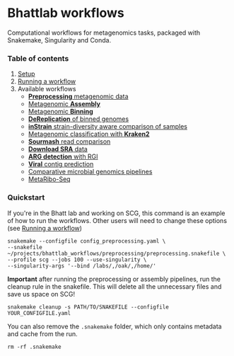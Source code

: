 # Bhattlab workflows
Computational workflows for metagenomics tasks, packaged with Snakemake, Singularity and Conda.

### Table of contents

 1. [Setup](manual/setup.md)
 2. [Running a workflow](manual/running.md)
 3. Available workflows
    - [**Preprocessing** metagenomic data](manual/preprocessing.md)
    - [Metagenomic **Assembly**](manual/assembly.md)
    - [Metagenomic **Binning**](manual/binning.md)
    - [**DeReplication** of binned genomes](manual/dRep.md)
    - [**inStrain** strain-diversity aware comparison of samples](manual/inStrain.md)
    - [Metagenomic classification with **Kraken2**](https://github.com/bhattlab/kraken2_classification)
    - [**Sourmash** read comparison](manual/sourmash.md)
    - [**Download SRA** data](manual/download_sra.md)
	- [**ARG detection** with RGI](manual/arg.md) 
    - [**Viral** contig prediction](manual/viral.md) 
    - [Comparative microbial genomics pipelines](manual/comparative_genomics.md)
    - [MetaRibo-Seq](metariboseq/README.md)

### Quickstart
If you're in the Bhatt lab and working on SCG, this command is an example of how to run the workflows. Other users will need to change these options (see [Running a workflow](manual/running.md))
```
snakemake --configfile config_preprocessing.yaml \
--snakefile ~/projects/bhattlab_workflows/preprocessing/preprocessing.snakefile \
--profile scg --jobs 100 --use-singularity \
--singularity-args '--bind /labs/,/oak/,/home/'
```

**Important** after running the preprocessing or assembly pipelines, run the cleanup rule in the snakefile. This will delete all the unnecessary files and save us space on SCG! 
```
snakemake cleanup -s PATH/TO/SNAKEFILE --configfile YOUR_CONFIGFILE.yaml

```

You can also remove the `.snakemake` folder, which only contains metadata and cache from the run. 
```
rm -rf .snakemake 
```
